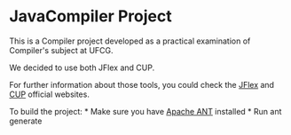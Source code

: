 JavaCompiler Project
========

This is a Compiler project developed as a practical examination of Compiler's subject at UFCG.

We decided to use both JFlex and CUP.

For further information about those tools, you could check the [JFlex](http://jflex.de/) and [CUP](http://www.cs.princeton.edu/~appel/modern/java/CUP/) official websites.

To build the project:
	* Make sure you have [Apache ANT](http://ant.apache.org/) installed
	* Run ant generate




